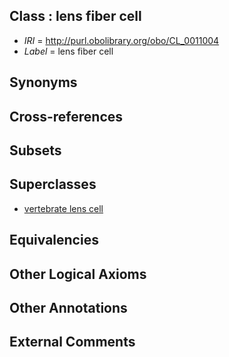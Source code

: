 
## Class : lens fiber cell

 * *IRI* = http://purl.obolibrary.org/obo/CL_0011004
 * *Label* = lens fiber cell

## Synonyms


## Cross-references


## Subsets


## Superclasses

 * [vertebrate lens cell](../../CL/22/CL_0002222.md)

## Equivalencies


## Other Logical Axioms


## Other Annotations


## External Comments

